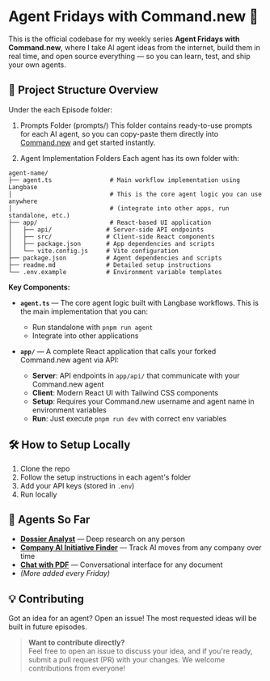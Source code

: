 # Agent Fridays with Command.new 🚀

This is the official codebase for my weekly series **Agent Fridays with Command.new**, where I take AI agent ideas from the internet, build them in real time, and open source everything — so you can learn, test, and ship your own agents.

## 📁 Project Structure Overview

Under the each Episode folder:

1. Prompts Folder (prompts/)
This folder contains ready-to-use prompts for each AI agent, so you can copy-paste them directly into [Command.new](https://command.new) and get started instantly.

2. Agent Implementation Folders
Each agent has its own folder with:

```
agent-name/
├── agent.ts                # Main workflow implementation using Langbase
│                           # This is the core agent logic you can use anywhere
│                           # (integrate into other apps, run standalone, etc.)
├── app/                    # React-based UI application
│   ├── api/               # Server-side API endpoints
│   ├── src/               # Client-side React components
│   ├── package.json       # App dependencies and scripts
│   └── vite.config.js     # Vite configuration
├── package.json           # Agent dependencies and scripts
├── readme.md              # Detailed setup instructions
└── .env.example           # Environment variable templates
```

**Key Components:**

- **`agent.ts`** — The core agent logic built with Langbase workflows. This is the main implementation that you can:
  - Run standalone with `pnpm run agent`
  - Integrate into other applications

- **`app/`** — A complete React application that calls your forked Command.new agent via API:
  - **Server**: API endpoints in `app/api/` that communicate with your Command.new agent
  - **Client**: Modern React UI with Tailwind CSS components
  - **Setup**: Requires your Command.new username and agent name in environment variables
  - **Run**: Just execute `pnpm run dev` with correct env variables


## 🛠 How to Setup Locally

1. Clone the repo
2. Follow the setup instructions in each agent's folder
3. Add your API keys (stored in `.env`)
4. Run locally 

## 🎯 Agents So Far

- **[Dossier Analyst](/Episode%201/dossier-analyst-agent/)** — Deep research on any person
- **[Company AI Initiative Finder](/Episode%201/ai-initiative-finder-agent/)** — Track AI moves from any company over time
- **[Chat with PDF](/Episode%201/chat-with-pdf/)** — Conversational interface for any document
- *(More added every Friday)*

## 💡 Contributing

Got an idea for an agent? Open an issue! The most requested ideas will be built in future episodes.

> **Want to contribute directly?**  
> Feel free to open an issue to discuss your idea, and if you're ready, submit a pull request (PR) with your changes. We welcome contributions from everyone!
